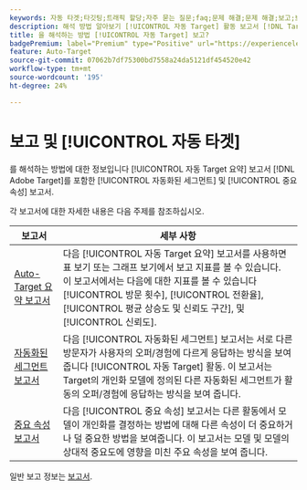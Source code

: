 ```yaml
---
keywords: 자동 타겟;타깃팅;트래픽 할당;자주 묻는 질문;faq;문제 해결;문제 해결;보고;보고서;자동 타겟 요약 보고서;요약 보고서;자동화된 세그먼트;중요 속성
description: 해석 방법 알아보기 [!UICONTROL 자동 Target] 활동 보고서 [!DNL Target].
title: 을 해석하는 방법 [!UICONTROL 자동 Target] 보고?
badgePremium: label="Premium" type="Positive" url="https://experienceleague.adobe.com/docs/target/using/introduction/intro.html?lang=en#premium newtab=true" tooltip="See what's included in Target Premium."
feature: Auto-Target
source-git-commit: 07062b7df75300bd7558a24da5121df454520e42
workflow-type: tm+mt
source-wordcount: '195'
ht-degree: 24%

---
```


# 보고 및 [!UICONTROL 자동 타겟]

를 해석하는 방법에 대한 정보입니다 [!UICONTROL 자동 Target 요약] 보고서 [!DNL Adobe Target]를 포함한 [!UICONTROL 자동화된 세그먼트] 및 [!UICONTROL 중요 속성] 보고서.

각 보고서에 대한 자세한 내용은 다음 주제를 참조하십시오.

| 보고서 | 세부 사항 |
| --- | --- |
| [Auto-Target 요약 보고서](/help/main/c-reports/personalization-reports/auto-target-summary-report.md) | 다음 [!UICONTROL 자동 Target 요약] 보고서를 사용하면 표 보기 또는 그래프 보기에서 보고 지표를 볼 수 있습니다.<br>이 보고서에서는 다음에 대한 지표를 볼 수 있습니다 [!UICONTROL 방문 횟수], [!UICONTROL 전환율], [!UICONTROL 평균 상승도 및 신뢰도 구간], 및 [!UICONTROL 신뢰도]. |
| [자동화된 세그먼트 보고서](/help/main/c-reports/c-personalization-insights-reports/automated-segments-report.md) | 다음 [!UICONTROL 자동화된 세그먼트] 보고서는 서로 다른 방문자가 사용자의 오퍼/경험에 다르게 응답하는 방식을 보여줍니다 [!UICONTROL 자동 Target] 활동. 이 보고서는 Target의 개인화 모델에 정의된 다른 자동화된 세그먼트가 활동의 오퍼/경험에 응답하는 방식을 보여 줍니다. |
| [중요 속성 보고서](/help/main/c-reports/c-personalization-insights-reports/important-attributes-report.md) | 다음 [!UICONTROL 중요 속성] 보고서는 다른 활동에서 모델이 개인화를 결정하는 방법에 대해 다른 속성이 더 중요하거나 덜 중요한 방법을 보여줍니다. 이 보고서는 모델 및 모델의 상대적 중요도에 영향을 미친 주요 속성을 보여 줍니다. |

일반 보고 정보는 [보고서](/help/main/c-reports/reports.md).
